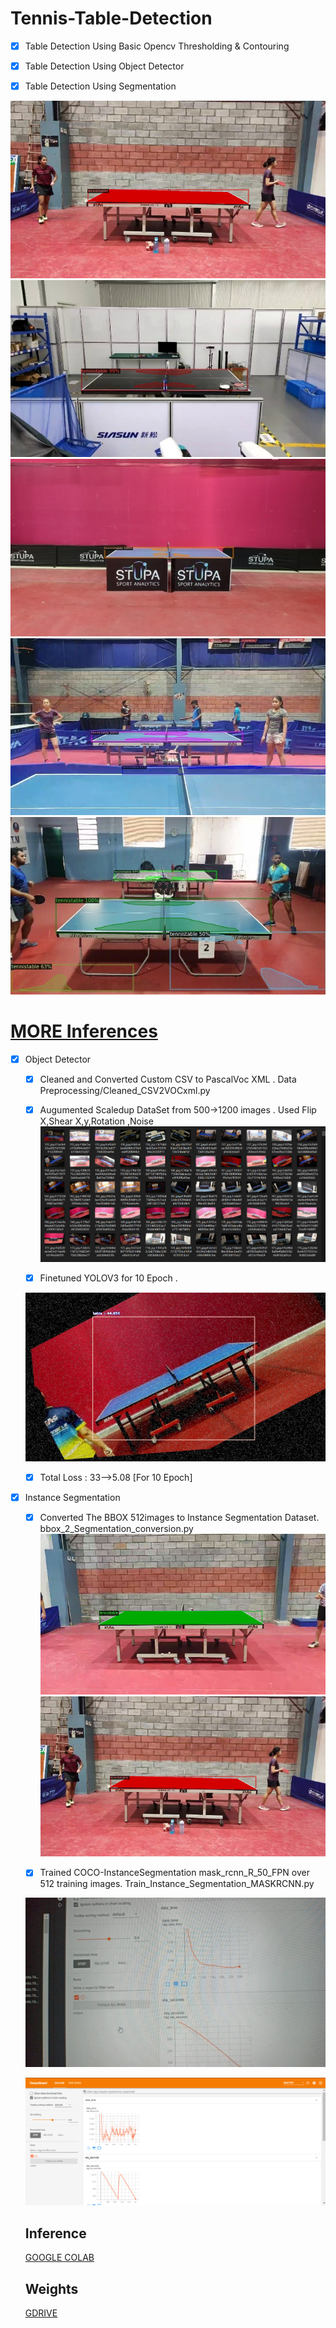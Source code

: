 # Tennis-Table-Detection

- [X] Table Detection Using Basic Opencv Thresholding & Contouring

- [X] Table Detection Using Object Detector

- [X] Table Detection Using Segmentation 


![Segmentation Data](https://github.com/ap1690/tennis-table/blob/master/src/3_seg.png)
![Segmentation Data](https://github.com/ap1690/tennis-table/blob/master/src/98_seg.jpg)
![Segmentation Data](https://github.com/ap1690/tennis-table/blob/master/src/65_seg.jpg)
![Segmentation Data](https://github.com/ap1690/tennis-table/blob/master/src/93_seg.jpg)
![Segmentation Data](https://github.com/ap1690/tennis-table/blob/master/src/53.jpg)



# [MORE Inferences](https://drive.google.com/drive/folders/127Yg-1wEeQXEXr0qwPy0NpBwrkQB2XNc?usp=sharing)





- [X] Object Detector

    - [X] Cleaned and Converted Custom CSV to PascalVoc XML .  Data Preprocessing/Cleaned_CSV2VOCxml.py

    - [X] Augumented Scaledup DataSet from 500->1200 images . Used Flip X,Shear X,y,Rotation ,Noise
    ![Augumented Data](https://github.com/ap1690/tennis-table/blob/master/src/aug_train.png)
    
    - [X] Finetuned YOLOV3 for 10 Epoch .
    
    ![Fine Tuned YOLOV3](https://github.com/ap1690/tennis-table/blob/master/src/6-detected.jpg)
    
    - [X] Total Loss : 33-->5.08 [For 10 Epoch]
    
- [X] Instance Segmentation

    -[X] Converted The BBOX 512images to Instance Segmentation Dataset.  bbox_2_Segmentation_conversion.py
    ![Segmentation Data](https://github.com/ap1690/tennis-table/blob/master/src/1_seg.png)
    ![Segmentation Data](https://github.com/ap1690/tennis-table/blob/master/src/3_seg.png)
    
    -[X] Trained COCO-InstanceSegmentation  mask_rcnn_R_50_FPN  over 512 training images. Train_Instance_Segmentation_MASKRCNN.py
    
    ![Training Logs](https://github.com/ap1690/tennis-table/blob/master/src/logs.jpeg)
    
    
    ![Training Logs](https://github.com/ap1690/tennis-table/blob/master/src/tensorboard.png)
    
    
    ## Inference
    [GOOGLE COLAB](https://colab.research.google.com/drive/1rFHio8HCqRdpj-0YdcAYkPOaNWdiphBb?usp=sharing)
    
    ## Weights
    [GDRIVE](https://drive.google.com/drive/folders/1T4NpiQenrhYhE_IPrMrMQEwLsBaaE4V4?usp=sharing)
    
    
    

